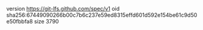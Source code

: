 version https://git-lfs.github.com/spec/v1
oid sha256:67449090266b00c7b6c237e59ed8315effd601d592e154be61c9d50e50fbbfa8
size 3790
